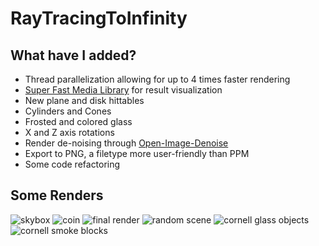 # RayTracingToInfinity
## What have I added?
- Thread parallelization allowing for up to 4 times faster rendering
- [Super Fast Media Library](https://www.sfml-dev.org/) for result visualization
- New plane and disk hittables
- Cylinders and Cones
- Frosted and colored glass
- X and Z axis rotations
- Render de-noising through [Open-Image-Denoise](https://github.com/OpenImageDenoise/oidn)
- Export to PNG, a filetype more user-friendly than PPM
- Some code refactoring
## Some Renders
![skybox](https://github.com/AnonymousAAArdvark/RayTracingToInfinity/blob/master/output/skybox2.jpg)
![coin](https://github.com/AnonymousAAArdvark/RayTracingToInfinity/blob/master/output/coin.jpg)
![final render](https://github.com/AnonymousAAArdvark/RayTracingToInfinity/blob/master/output/final_render.jpg)
![random scene](https://github.com/AnonymousAAArdvark/RayTracingToInfinity/blob/master/output/imagehq.jpg)
![cornell glass objects](https://github.com/AnonymousAAArdvark/RayTracingToInfinity/blob/master/output/denoised_glass_x2.jpg)
![cornell smoke blocks](https://github.com/AnonymousAAArdvark/RayTracingToInfinity/blob/master/output/denoised_photos_v2_x2.jpg)
